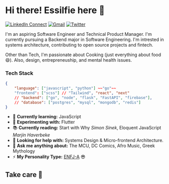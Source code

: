 # Hi there! Essilfie here :wave:

[![LinkedIn Connect](https://img.shields.io/badge/%20-Connect-black?color=222244&labelColor=000000&logo=linkedin&logoColor=f5f7fe)](https://www.linkedin.com/in/essilfiequansah/) [![Gmail](https://img.shields.io/badge/%20-Send%20Mail-black?color=222244&labelColor=000000&logo=gmail&logoColor=f5f7fe)](mailto:bquansah007@gmail.com?) [![Twitter](https://img.shields.io/badge/%20-Follow-black?color=222244&labelColor=000000&logo=Twitter&logoColor=f5f7fe)](https://twitter.com/essilfiequansah)

I'm an aspiring Software Engineer and Technical Product Manager. I'm currently pursuing a Backend major in Software Engineering. I'm intrested in systems architecture, contributing to open source projects and fintech.

Other than Tech, I'm passionate about Cooking (just everything about food :smile:). Also, design, entrepreneuship, and mental health issues.

### Tech Stack

```json
{
    "language": ["javascript", "python"] ~~"go"~~
    "frontend": ["scss"] // "Tailwind", "react", "next"
    // "backend": ["go", "node", "flask", "FastAPI", "firebase"],
    // "database": ["postgres", "mysql", "mongodb", "redis"]
}
```

<!-- - 🔭 **Currently working on:** ... -->

-   🌱 **Currently learning:** JavaScript
-   🧪 **Experimenting with:** Flutter
-   📚 **Currently reading:** Start with Why _Simon Sinek_, Eloquent JavaScript _Marjin Haverbeke_
-   🤔 **Looking for help with:** Systems Design & Micro-frontend Architecture.
-   💬 **Ask me anything about:** The MCU, DC Comics, Afro Music, Greek Mythology
-   ⚡ **My Personality Type:** [ENFJ-A](https://www.16personalities.com/enfj-personality) :sunglasses:

<!-- -   👯 **Looking to collaborate on:** Projects focused on Assitive Technologies -->

<!-- {
    "language": ["javascript", "python", //"go"],
    "frontend": ["scss", // "Tailwind", "react", "next"]
    // "backend": ["go", "node", "flask", "FastAPI", "firebase"],
    // "database": ["postgres", "mysql", "mongodb", "redis"]
} -->

## Take care :wave:
